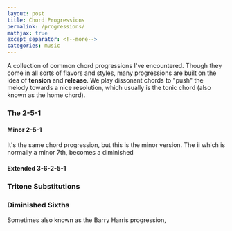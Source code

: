 ```yaml
---
layout: post
title: Chord Progressions
permalink: /progressions/
mathjax: true
except_separator: <!--more-->
categories: music
---
```


A collection of common chord progressions I've encountered. Though they come in all sorts of flavors and styles, many progressions are built on the idea of **tension** and **release**. We play dissonant chords to "push" the melody towards a nice resolution, which usually is the tonic chord (also known as the home chord). 

<!--more--> 

### The 2-5-1



#### Minor 2-5-1

It's the same chord progression, but this is the minor version. The **ii** which is normally a minor 7th, becomes a diminished 

#### Extended 3-6-2-5-1



### Tritone Substitutions

### Diminished Sixths

Sometimes also known as the Barry Harris progression, 

